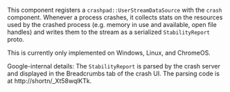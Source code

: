 This component registers a `crashpad::UserStreamDataSource` with the `crash`
component. Whenever a process crashes, it collects stats on the resources used
by the crashed process (e.g. memory in use and available, open file handles)
and writes them to the stream as a serialized `StabilityReport` proto.

This is currently only implemented on Windows, Linux, and ChromeOS.

Google-internal details: The `StabilityReport` is parsed by the crash server
and displayed in the Breadcrumbs tab of the crash UI. The parsing code is at
http://shortn/_Xt58wqlKTk.
